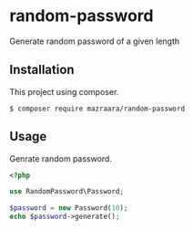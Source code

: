 # random-password
Generate random password of a given length

## Installation
This project using composer.
```
$ composer require mazraara/random-password
```

## Usage
Genrate random password.
```php
<?php

use RandomPassword\Password;

$password = new Password(10);
echo $password->generate();
```